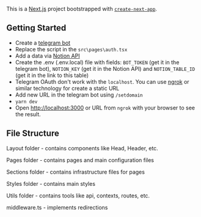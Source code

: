 This is a [Next.js](https://nextjs.org/) project bootstrapped with [`create-next-app`](https://github.com/vercel/next.js/tree/canary/packages/create-next-app).

## Getting Started
- Create a [telegram bot](https://core.telegram.org/widgets/login)
- Replace the script in the `src\pages\auth.tsx`
- Add a data via [Notion API](https://developers.notion.com/)
- Create the .env (.env.local) file with fields: `BOT_TOKEN` (get it in the telegram bot), `NOTION_KEY` (get it in the Notion API) and `NOTION_TABLE_ID` (get it in the link to this table)
- Telegram OAuth don't work with the `localhost`. You can use [ngrok](https://ngrok.com/docs/getting-started/) or similar technology for create a static URL
- Add new URL in the telegram bot using `/setdomain`
- `yarn dev`
- Open [http://localhost:3000](http://localhost:3000) or URL from `ngrok` with your browser to see the result.


## File Structure
Layout folder - contains components like Head, Header, etc.

Pages folder - contains pages and main configuration files

Sections folder - contains infrastructure files for pages

Styles folder - contains main styles

Utils folder - contains tools like api, contexts, routes, etc.

middleware.ts - implements redirections
